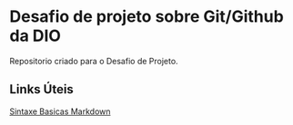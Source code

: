 # Desafio de projeto  sobre Git/Github da DIO
Repositorio criado para o Desafio de Projeto.

## Links Úteis

[Sintaxe Basicas Markdown](  https://www.markdownguide.org/basic-syntax/ )
